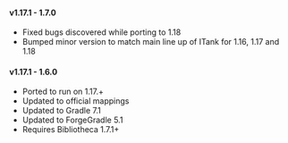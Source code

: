 #### **v1.17.1 - 1.7.0**  
* Fixed bugs discovered while porting to 1.18  
* Bumped minor version to match main line up of ITank for 1.16, 1.17 and 1.18  
  
#### **v1.17.1 - 1.6.0**  
* Ported to run on 1.17.+  
* Updated to official mappings  
* Updated to Gradle 7.1  
* Updated to ForgeGradle 5.1  
* Requires Bibliotheca 1.7.1+  